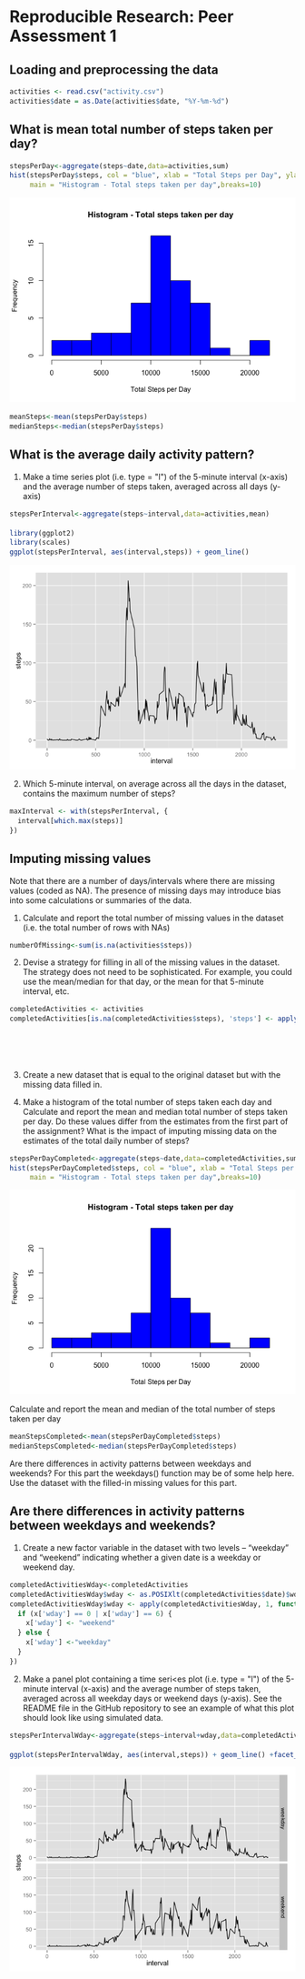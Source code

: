 # Reproducible Research: Peer Assessment 1


## Loading and preprocessing the data

```r
activities <- read.csv("activity.csv")
activities$date = as.Date(activities$date, "%Y-%m-%d")
```

## What is mean total number of steps taken per day?

```r
stepsPerDay<-aggregate(steps~date,data=activities,sum)
hist(stepsPerDay$steps, col = "blue", xlab = "Total Steps per Day", ylab = "Frequency", 
     main = "Histogram - Total steps taken per day",breaks=10)
```

![](PA1_template_files/figure-html/unnamed-chunk-2-1.png) 


```r
meanSteps<-mean(stepsPerDay$steps)
medianSteps<-median(stepsPerDay$steps)
```

## What is the average daily activity pattern?

1. Make a time series plot (i.e. type = "l") of the 5-minute interval (x-axis) and the average number of steps taken, averaged across all days (y-axis)

```r
stepsPerInterval<-aggregate(steps~interval,data=activities,mean)

library(ggplot2)
library(scales)
ggplot(stepsPerInterval, aes(interval,steps)) + geom_line() 
```

![](PA1_template_files/figure-html/unnamed-chunk-4-1.png) 

2. Which 5-minute interval, on average across all the days in the dataset, contains the maximum number of steps?


```r
maxInterval <- with(stepsPerInterval, {
  interval[which.max(steps)]
})
```


## Imputing missing values

Note that there are a number of days/intervals where there are missing values
(coded as NA). The presence of missing days may introduce bias into some calculations 
or summaries of the data.

1. Calculate and report the total number of missing values in the dataset 
   (i.e. the total number of rows with NAs)

```r
numberOfMissing<-sum(is.na(activities$steps))
```

2. Devise a strategy for filling in all of the missing values in the dataset. 
   The strategy does not need to be sophisticated. For example, you could use the 
   mean/median for that day, or the mean for that 5-minute interval, etc.

```r
completedActivities <- activities
completedActivities[is.na(completedActivities$steps), 'steps'] <- apply(completedActivities[is.na(completedActivities$steps), ], 
                                                                        1, function(x, stepsPerInterval) {
                                                                          interval <- as.integer(x[3])
                                                                          x[1] <- stepsPerInterval[stepsPerInterval$interval == interval, 'steps']
                                                                        }, stepsPerInterval)
```

3. Create a new dataset that is equal to the original dataset but with the missing data filled in.

4. Make a histogram of the total number of steps taken each day and Calculate and report 
   the mean and median total number of steps taken per day. Do these values differ from the 
   estimates from the first part of the assignment? What is the impact of imputing missing data 
   on the estimates of the total daily number of steps?

```r
stepsPerDayCompleted<-aggregate(steps~date,data=completedActivities,sum)
hist(stepsPerDayCompleted$steps, col = "blue", xlab = "Total Steps per Day", ylab = "Frequency", 
     main = "Histogram - Total steps taken per day",breaks=10)
```

![](PA1_template_files/figure-html/unnamed-chunk-8-1.png) 

Calculate and report the mean and median of the total number of steps taken per day

```r
meanStepsCompleted<-mean(stepsPerDayCompleted$steps)
medianStepsCompleted<-median(stepsPerDayCompleted$steps)
```

Are there differences in activity patterns between weekdays and weekends?
For this part the weekdays() function may be of some help here. Use the dataset with the filled-in missing values for this part.




## Are there differences in activity patterns between weekdays and weekends?
1. Create a new factor variable in the dataset with two levels – “weekday” and “weekend” 
    indicating whether a given date is a weekday or weekend day.

```r
completedActivitiesWday<-completedActivities
completedActivitiesWday$wday <- as.POSIXlt(completedActivities$date)$wday
completedActivitiesWday$wday <- apply(completedActivitiesWday, 1, function(x) {
  if (x['wday'] == 0 | x['wday'] == 6) {
    x['wday'] <- "weekend"
  } else {
    x['wday'] <-"weekday"
  }
})
```

2. Make a panel plot containing a time seri<es plot (i.e. type = "l") of the 5-minute interval
    (x-axis) and the average number of steps taken, averaged across all weekday days or weekend 
    days (y-axis). See the README file in the GitHub repository to see an example of what this plot 
    should look like using simulated data.

```r
stepsPerIntervalWday<-aggregate(steps~interval+wday,data=completedActivitiesWday,mean)

ggplot(stepsPerIntervalWday, aes(interval,steps)) + geom_line() +facet_grid(wday ~ .)
```

![](PA1_template_files/figure-html/unnamed-chunk-11-1.png) 

